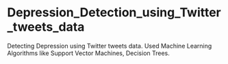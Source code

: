 # Depression_Detection_using_Twitter_tweets_data
Detecting Depression using Twitter tweets data. Used Machine Learning Algorithms like Support Vector Machines, Decision Trees.
